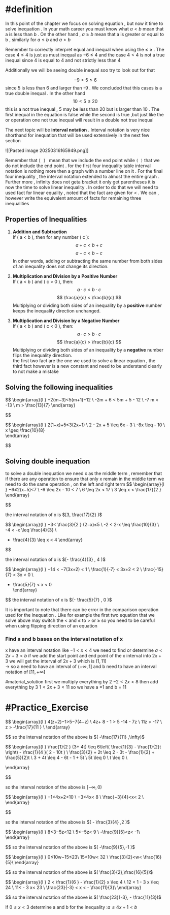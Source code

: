 # #definition   
In this  point of the chapter we focus on solving  equation  , but now  it time to  solve inequation   .  In your math  career  you must know what   $a<b$  mean that a is less than  b   . On the other hand  ,   $a\geq b$  mean  that  a is  greater or equal to  b     , similarly for  $a \leq b$   and $a>b$ 

Remember to  correctly  interpret equal and inequal   when using the  $\leq$ $\ge$  . The case     $4 \leq  4$  is  just  as must inequal  as     $-6 \leq  4$ 
and the case      $4 <  4$    is not a true  inequal  since  4 is equal  to 4  and  not strictly  less than  4  

Additionally  we will be  seeing double inequal   soo  try to  look  out for  that  

$$-9 <  5  \leq  6$$ since  5  is less than  6  and   larger  than  -9  . We concluded that this cases  is a true double inequal .  In  the other hand  
$$
10 <  5  \leq  20 
$$
this is a  not true  inequal   ,   5 may  be less than  20   but is larger  than  10 . The first inequal  in the equation is  false  while the second is true  ,but just like the  or operation  one   not true inequal  will result  in a double  not  true  inequal

The next topic will be   **interval  notation**  .  Interval  notation   is very  nice shorthand for inequation that will be  used extensively  in the  next few section 


![[Pasted image 20250316165949.png]]


Remember that  `[ ] `  mean that  we include the end point while   `( )`  that we do not include the  end point . for the first four inequality  table interval  notation    is  nothing  more  then a graph  with  a number line on it  . For the  final  four  inequality ,  the  interval  notation  extended to  almost the entire  graph  . Further more ,  infinity does not geta bracket  it only  get  parentheses 
it is now the time to solve linear  inequality .  In order to do that we will need to used fact for  linear equality  ,  noted that the fact are given  for  <  .  We can  , however  write the equivalent amount of  facts for remaining three inequalities
## Properties of Inequalities  

1. **Addition and Subtraction**  
   If \( a < b \), then for any number \( c \):  
   $$
   a + c < b + c
   $$
   $$
   a - c < b - c
   $$
   In other words, adding or subtracting the same number from both sides of an inequality does not change its direction.  

2. **Multiplication and Division by a Positive Number**  
   If \( a < b \) and \( c > 0 \), then:  
   $$
   a \cdot c < b \cdot c
   $$
   $$
   \frac{a}{c} < \frac{b}{c}
   $$
   Multiplying or dividing both sides of an inequality by a **positive** number keeps the inequality direction unchanged.  

3. **Multiplication and Division by a Negative Number**  
   If \( a < b \) and \( c < 0 \), then:  
   $$
   a \cdot c > b \cdot c
   $$
   $$
   \frac{a}{c} > \frac{b}{c}
   $$
   Multiplying or dividing both sides of an inequality by a **negative** number flips the inequality direction.  
the first two  fact are the one we used to  solve a linear equation ,  the third  fact  however is a  new  constant  and need to  be understand clearly  to not make a mistake 

## Solving the following  inequalities  
$$
\begin{array}{l }
−2(m−3)<5(m+1)−12   \\
-2m   +  6   <   5m + 5    - 12   \\
-7 m <  -13   \\
m  >   \frac{13}{7} 
\end{array}

$$


$$
\begin{array}{l }
2(1−x)+5≤3(2x−1)  \\
2  - 2x   +  5   \leq  6x  -  3   \\
-8x    \leq    -  10    \\
x \geq  \frac{10}{8}  
\end{array}

$$
## Solving double inequation  

to solve a double  inequation  we need  x as the middle term  , remember that if  there  are any operation to ensure that  only x  remain  in the middle term we need to do the same operation , on the left and right term 
$$
\begin{array}{l }
−6≤2(x−5)<7  \\
 -6 \leq 2x - 10  < 7    \\
6 \leq 2x   < 17  \\
3 \leq x   < \frac{17}{2 }  
\end{array}

$$

the interval  notation     of x is  $[3,  \frac{17}{2} )$ 




$$
\begin{array}{l }
−3< \frac{3}{2 } (2−x)≤5 \\
-2     <   2-x  \leq   \frac{10}{3} \\
-4  <   -x    \leq  \frac{4}{3}  \\
- \frac{4}{3}  \leq x   < 4 
\end{array}

$$

the interval  notation     of x is  $[- \frac{4}{3} ,  4 )$ 



$$
\begin{array}{l }
−14 <  −7(3x+2) <  1 \\
\frac{1}{-7}    <  3x+2  <   2   \\
\frac{-15}{7}    <  3x  <  0    \\
- \frac{5}{7} < x   <   0   
\end{array}

$$
the interval  notation     of x is  $(- \frac{5}{7} ,     0 )$ 

It  is  important to note that there can be  error  in the comparison operation used for the inequation .  Like for example the first two equation that we solve above   may switch the <  and $\leq$  to  >  or  $\geq$  so you need to be careful when using  flipping direction of an equation 

###     Find  a  and  b  bases  on the  interval   notation  of x 
x have an  interval  notation  like $−1<x<4$
we need to find  or determine    $a<2x+3<b$ 
if we   add the  start point and end  point  of the x interval into  $2x+3$  we will get the interval of  $2x+3$ which is  $(1, 11 )$  
->  so  a  need to have  an interval of  $( - \infty  ,  1 ]$ and  b  need to have  an interval notation of $[ 11  ,  +\infty   ]$

#material_solution 
first  we multiply everything by 2    $−2<2x<8$ 
then add  everything by 3    $1<2x+ 3<11$ 
so  we have  a  =1  and  b  =  11 

# #Practice_Exercise  

 


$$
\begin{array}{l }
4(z+2)−1>5−7(4−z)  \\
4z+  8       - 1  >   5  -14  -  7z    \\
11z   > -17        \\
z >   -\frac{17}{11 }  \\
\end{array}

$$
so the interval  notation of the above is   $( -\frac{17}{11}  ,\infty)$


$$
\begin{array}{l }
\frac{1}{2 }   (3+  4t)   \leq  6\left( \frac{1}{3}  - \frac{1}{2}t \right) - \frac{1}{4 }( 2 -  10t ) \\
\frac{3}{2}   +  2t   \leq  2   - 3t    -   \frac{1}{2}  + \frac{5}{2}t   \\
  3  +  4t   \leq  4   - 6t    - 1   + 5t   \\
5t   \leq   0  \\
t  \leq   0         \\

\end{array}

$$


so the interval  notation of the above is   $[ -\infty  ,0 )$




$$
\begin{array}{l }
−1<4x+2<10 \\
−3<4x<  8 \\
 \frac{−3}{4}<x<  2 \\
\end{array}

$$

so the interval  notation of the above is   $( - \frac{3}{4} ,2 )$



$$
\begin{array}{l }
8≤3−5z<12 \\
5<−5z<   9 \\
-\frac{9}{5}<z< -1\\
\end{array}

$$
so the interval  notation of the above is   $( -\frac{9}{5},-1 )$


$$
\begin{array}{l }
0≤10w−15≤23\\
15<10w< 32 \\
\frac{3}{2}<w< \frac{16}{5}\\
\end{array}

$$
so the interval  notation of the above is   $( \frac{3}{2},\frac{16}{5})$



$$
\begin{array}{l }
2 <   \frac{1}{6 }   - \frac{1}{2}  x \leq   4    \\
12 <   1   - 3  x \leq   24   \\
11< - 3 x< 23  \\
\frac{23}{-3} <   x  <      -  \frac{11}{3}\\
\end{array}

$$
so the interval  notation of the above is   $( \frac{23}{-3}, -  \frac{11}{3})$

If $0≤x<3$ determine a and b for the inequality :$a≤4x+1<b$

